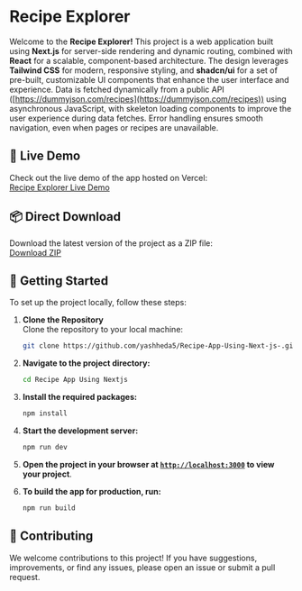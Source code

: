# Recipe Explorer

Welcome to the **Recipe Explorer!** This project is a web application built using **Next.js** for server-side rendering and dynamic routing, combined with **React** for a scalable, component-based architecture. The design leverages **Tailwind CSS** for modern, responsive styling, and **shadcn/ui** for a set of pre-built, customizable UI components that enhance the user interface and experience. Data is fetched dynamically from a public API ([https://dummyjson.com/recipes](https://dummyjson.com/recipes)) using asynchronous JavaScript, with skeleton loading components to improve the user experience during data fetches. Error handling ensures smooth navigation, even when pages or recipes are unavailable.

## 🎯 Live Demo

Check out the live demo of the app hosted on Vercel:  
[Recipe Explorer Live Demo](https://your-live-demo-url.com)

## 📦 Direct Download

Download the latest version of the project as a ZIP file:  
[Download ZIP](https://github.com/yashheda5/Recipe-App-Using-Next-js-/archive/refs/heads/main.zip)

## 🚀 Getting Started

To set up the project locally, follow these steps:

1. **Clone the Repository**  
   Clone the repository to your local machine:
   ```sh
   git clone https://github.com/yashheda5/Recipe-App-Using-Next-js-.git


2. **Navigate to the project directory:**
    ```sh
    cd Recipe App Using Nextjs

    ```

3. **Install the required packages:**
    ```sh
    npm install
    ```

4. **Start the development server:**
    ```sh
    npm run dev
    ```

5. **Open the project in your browser at [`http://localhost:3000`](http://localhost:3000) to view your project**.

6. **To build the app for production, run:**
    ```sh
    npm run build
    ```

## 🤝 Contributing

We welcome contributions to this project! If you have suggestions, improvements, or find any issues, please open an issue or submit a pull request.